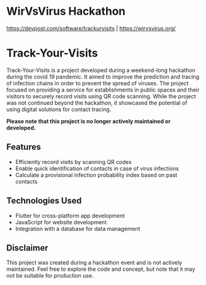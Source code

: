 # WirVsVirus Hackathon
https://devpost.com/software/trackurvisits | https://wirvsvirus.org/

# Track-Your-Visits

Track-Your-Visits is a project developed during a weekend-long hackathon during the covid 19 pandemic. It aimed to improve the prediction and tracing of infection chains in order to prevent the spread of viruses. The project focused on providing a service for establishments in public spaces and their visitors to securely record visits using QR code scanning. While the project was not continued beyond the hackathon, it showcased the potential of using digital solutions for contact tracing. 

**Please note that this project is no longer actively maintained or developed.**

## Features
- Efficiently record visits by scanning QR codes
- Enable quick identification of contacts in case of virus infections
- Calculate a provisional infection probability index based on past contacts

## Technologies Used
- Flutter for cross-platform app development
- JavaScript for website development
- Integration with a database for data management

## Disclaimer
This project was created during a hackathon event and is not actively maintained. Feel free to explore the code and concept, but note that it may not be suitable for production use.
